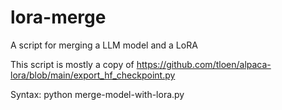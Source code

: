 # lora-merge
A script for merging a LLM model and a LoRA

This script is mostly a copy of https://github.com/tloen/alpaca-lora/blob/main/export_hf_checkpoint.py

Syntax: python merge-model-with-lora.py <base model path or huggingface link> <lora path or huggingface link>
